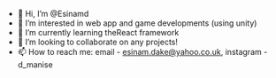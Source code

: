 - 👋 Hi, I’m @Esinamd
- 👀 I’m interested in web app and game developments (using unity)
- 🌱 I’m currently learning theReact framework
- 💞️ I’m looking to collaborate on any projects!
- 📫 How to reach me: email - esinam.dake@yahoo.co.uk, instagram - d_manise

<!---
Esinamd/Esinamd is a ✨ special ✨ repository because its `README.md` (this file) appears on your GitHub profile.
You can click the Preview link to take a look at your changes.
--->
